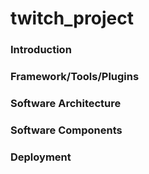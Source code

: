 # twitch_project

### Introduction

### Framework/Tools/Plugins

### Software Architecture

### Software Components

### Deployment
